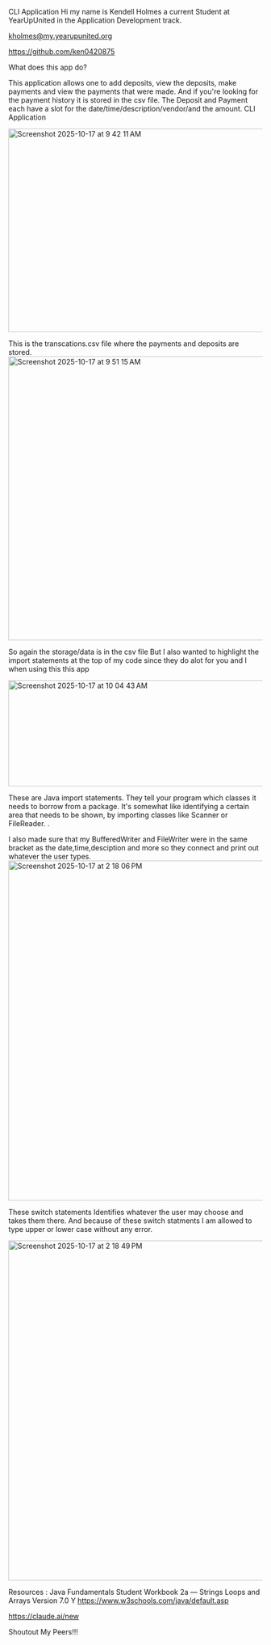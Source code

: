 CLI Application
Hi my name is Kendell Holmes a current Student at YearUpUnited in the Application Development track.

kholmes@my.yearupunited.org


https://github.com/ken0420875

What does this app do?

This application allows one to add deposits, view the deposits, make payments and view the payments that were made.
And if you're looking for the payment history it is stored in the csv file.
The Deposit and Payment each have a slot for the date/time/description/vendor/and the amount.
CLI Application

<img width="779" height="403" alt="Screenshot 2025-10-17 at 9 42 11 AM" src="https://github.com/user-attachments/assets/8904b63d-41bb-4502-ad11-3da21d9cae25" />

This is the transcations.csv file where the payments and deposits are stored. 
<img width="809" height="562" alt="Screenshot 2025-10-17 at 9 51 15 AM" src="https://github.com/user-attachments/assets/ba2a3c06-9637-4adc-9893-4d2348e0e5c7" />
 
 So again the storage/data is in the csv file 
 But I also wanted to highlight the import statements at the top of my code since they do alot for you and I when using this this app 
 
 <img width="552" height="210" alt="Screenshot 2025-10-17 at 10 04 43 AM" src="https://github.com/user-attachments/assets/41336330-cc9e-40ae-ac7a-dc0a9544acba" />
 
 
 These are Java import statements. 
 They tell your program which classes it needs to borrow from a package.
 It's somewhat like identifying a certain area that needs to be shown, by importing classes like Scanner or FileReader.
 .



I also made sure that my BufferedWriter and FileWriter were in the same bracket as the date,time,desciption and more so they connect and print out whatever the user types.
<img width="988" height="673" alt="Screenshot 2025-10-17 at 2 18 06 PM" src="https://github.com/user-attachments/assets/7dd454c3-e6b0-4a5f-8040-8c574ed2e708" />




These switch statements Identifies whatever the user may choose and takes them there. And because of these switch statments I am allowed to type upper or lower case without any error. 


<img width="779" height="673" alt="Screenshot 2025-10-17 at 2 18 49 PM" src="https://github.com/user-attachments/assets/76af5e65-6dce-48a3-93a7-31279ad7af50" />




Resources : Java Fundamentals
 Student Workbook 2a — Strings Loops and Arrays
  Version 7.0 Y
 https://www.w3schools.com/java/default.asp
 
https://claude.ai/new
 
 Shoutout My Peers!!!

 
